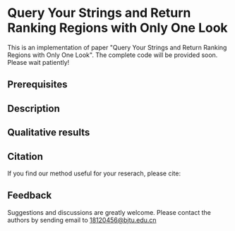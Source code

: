 # Query Your Strings and Return Ranking Regions with Only One Look
This is an implementation of paper "Query Your Strings and Return Ranking Regions with Only One Look". The complete code will be provided soon. Please wait patiently!

## Prerequisites

## Description

## Qualitative results

## Citation
If you find our method useful for your reserach, please cite:

## Feedback
Suggestions and discussions are greatly welcome. Please contact the authors by sending email to 18120456@bjtu.edu.cn
